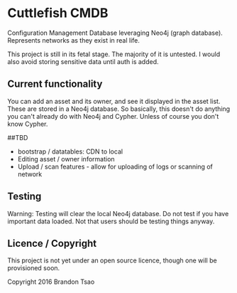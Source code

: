 # Cuttlefish CMDB
Configuration Management Database leveraging Neo4j (graph database). Represents networks as they exist in real life.

This project is still in its fetal stage. The majority of it is untested. I would also avoid storing sensitive data until auth is added.

## Current functionality

You can add an asset and its owner, and see it displayed in the asset list. These are stored in a Neo4j database. So basically, this doesn't do anything you can't already do with Neo4j and Cypher. Unless of course you don't know Cypher. 

##TBD

- bootstrap / datatables: CDN to local
- Editing asset / owner information
- Upload / scan features - allow for uploading of logs or scanning of network

## Testing

Warning: Testing will clear the local Neo4j database. Do not test if you have important data loaded. Not that users should be testing things anyway.

## Licence / Copyright

This project is not yet under an open source licence, though one will be provisioned soon.

Copyright 2016 Brandon Tsao


